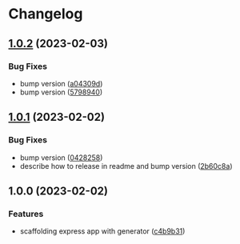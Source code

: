 # Changelog

## [1.0.2](https://github.com/0xdbe-example/express-release-please/compare/v1.0.1...v1.0.2) (2023-02-03)


### Bug Fixes

* bump version ([a04309d](https://github.com/0xdbe-example/express-release-please/commit/a04309d615c7670f64405822380870af71af7090))
* bump version ([5798940](https://github.com/0xdbe-example/express-release-please/commit/5798940a65fd77c36eda25088a4de0bc855d8c19))

## [1.0.1](https://github.com/0xdbe-example/express-release-please/compare/v1.0.0...v1.0.1) (2023-02-02)


### Bug Fixes

* bump version ([0428258](https://github.com/0xdbe-example/express-release-please/commit/04282588e3ab08bb3ac694fa4343bf7c5f048555))
* describe how to release in readme and bump version ([2b60c8a](https://github.com/0xdbe-example/express-release-please/commit/2b60c8a4aaf64a6dcb98a7e18c87b0558c27d5e2))

## 1.0.0 (2023-02-02)


### Features

* scaffolding express app with generator ([c4b9b31](https://github.com/0xdbe-example/express-release-please/commit/c4b9b31666ca5639dea540643bdb8c81b4ca713a))
